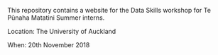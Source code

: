 This repository contains a website for the Data Skills workshop for Te Pūnaha Matatini Summer interns.

Location: The University of Auckland

When: 20th November 2018
